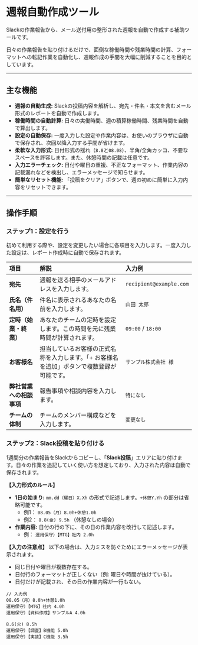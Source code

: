 # 週報自動作成ツール

Slackの作業報告から、メール送付用の整形された週報を自動で作成する補助ツールです。

日々の作業報告を貼り付けるだけで、面倒な稼働時間や残業時間の計算、フォーマットへの転記作業を自動化し、週報作成の手間を大幅に削減することを目的としています。

---

## 主な機能

* **週報の自動生成:** Slackの投稿内容を解析し、宛先・件名・本文を含むメール形式のレポートを自動で作成します。
* **稼働時間の自動計算:** 日々の実働時間、週の積算稼働時間、残業時間を自動で算出します。
* **設定の自動保存:** 一度入力した設定や作業内容は、お使いのブラウザに自動で保存され、次回以降入力する手間が省けます。
* **柔軟な入力形式:** 日付形式の揺れ（`8.8`と`08.08`）、半角/全角カッコ、不要なスペースを許容します。また、休憩時間の記載は任意です。
* **入力エラーチェック:** 日付や曜日の重複、不正なフォーマット、作業内容の記載漏れなどを検出し、エラーメッセージで知らせます。
* **簡単なリセット機能:** 「投稿をクリア」ボタンで、週の初めに簡単に入力内容をリセットできます。

---

## 操作手順

### ステップ1：設定を行う



初めて利用する際や、設定を変更したい場合に各項目を入力します。一度入力した設定は、レポート作成時に自動で保存されます。

| 項目 | 解説 | 入力例 |
| :--- | :--- | :--- |
| **宛先** | 週報を送る相手のメールアドレスを入力します。 | `recipient@example.com` |
| **氏名（件名用）** | 件名に表示されるあなたの名前を入力します。 | `山田 太郎` |
| **定時（始業・終業）** | あなたのチームの定時を設定します。この時間を元に残業時間が計算されます。 | `09:00` / `18:00` |
| **お客様名** | 担当しているお客様の正式名称を入力します。「+ お客様名を追加」ボタンで複数登録が可能です。 | `サンプル株式会社 様` |
| **弊社営業への相談事項** | 報告事項や相談内容を入力します。 | `特になし` |
| **チームの体制** | チームのメンバー構成などを入力します。 | `変更なし` |

### ステップ2：Slack投稿を貼り付ける



1週間分の作業報告をSlackからコピーし、「**Slack投稿**」エリアに貼り付けます。日々の作業を追記していく使い方を想定しており、入力された内容は自動で保存されます。

**【入力形式のルール】**

* **1日の始まり:** `mm.dd（曜日）X.Xh` の形式で記述します。`+休憩Y.Yh` の部分は省略可能です。
    * 例1： `08.05（月）8.0h+休憩1.0h`
    * 例2： `8.8(金) 9.5h` （休憩なしの場合）
* **作業内容:** 日付の行の下に、その日の作業内容を改行して記述します。
    * 例： `運用保守）【MTG】社内 2.0h`

**【入力の注意点】**
以下の場合は、入力ミスを防ぐためにエラーメッセージが表示されます。
* 同じ日付や曜日が複数存在する。
* 日付行のフォーマットが正しくない（例: 曜日や時間が抜けている）。
* 日付だけが記載され、その日の作業内容が一行もない。

```text
// 入力例
08.05（月）8.0h+休憩1.0h
運用保守）【MTG】社内 4.0h
運用保守）【資料作成】サンプルA 4.0h

8.6(火) 8.5h
運用保守）【調査】B機能 5.0h
運用保守）【実装】C機能 3.5h
```
